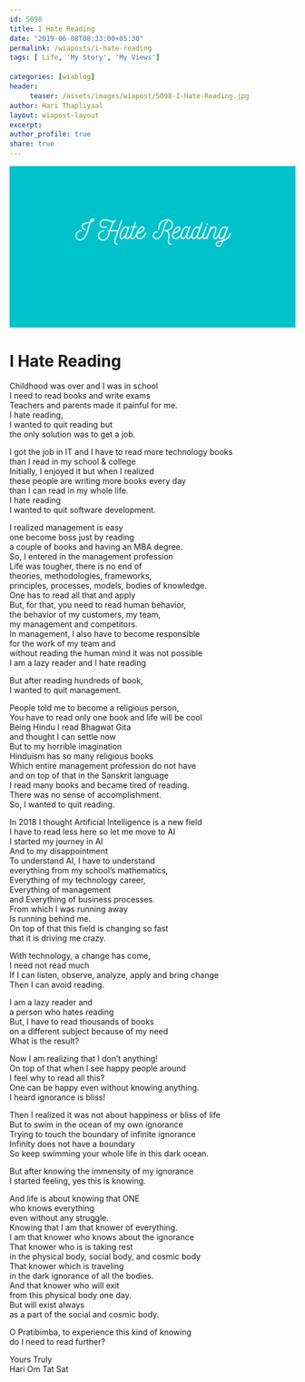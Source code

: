 ```yaml
--- 
id: 5098 
title: I Hate Reading
date: "2019-06-08T08:33:00+05:30"
permalink: /wiaposts/i-hate-reading
tags: [ Life, 'My Story', 'My Views']    

categories: [wiablog] 
header:
     teaser: /assets/images/wiapost/5098-I-Hate-Reading.jpg
author: Hari Thapliyaal 
layout: wiapost-layout
excerpt:  
author_profile: true 
share: true 
---
```


![I Hate Reading](/assets/images/wiapost/5098-I-Hate-Reading.jpg)       
   
# I Hate Reading   
    
Childhood was over and I was in school     
I need to read books and write exams     
Teachers and parents made it painful for me.     
I hate reading,     
I wanted to quit reading but     
the only solution was to get a job.    
    
I got the job in IT and I have to read more technology books     
than I read in my school &amp; college     
Initially, I enjoyed it but when I realized     
these people are writing more books every day     
than I can read in my whole life.     
I hate reading     
I wanted to quit software development.    
    
I realized management is easy     
one become boss just by reading     
a couple of books and having an MBA degree.     
So, I entered in the management profession     
Life was tougher, there is no end of     
theories, methodologies, frameworks,     
principles, processes, models, bodies of knowledge.     
One has to read all that and apply     
But, for that, you need to read human behavior,     
the behavior of my customers, my team,     
my management and competitors.     
In management, I also have to become responsible     
for the work of my team and     
without reading the human mind it was not possible     
I am a lazy reader and I hate reading    
    
But after reading hundreds of book,     
I wanted to quit management.    
    
People told me to become a religious person,     
You have to read only one book and life will be cool     
Being Hindu I read Bhagwat Gita     
and thought I can settle now     
But to my horrible imagination     
Hinduism has so many religious books     
Which entire management profession do not have     
and on top of that in the Sanskrit language     
I read many books and became tired of reading.     
There was no sense of accomplishment.     
So, I wanted to quit reading.    
    
In 2018 I thought Artificial Intelligence is a new field     
I have to read less here so let me move to AI     
I started my journey in AI     
And to my disappointment     
To understand AI, I have to understand     
everything from my school’s mathematics,     
Everything of my technology career,     
Everything of management     
and Everything of business processes.     
From which I was running away     
Is running behind me.     
On top of that this field is changing so fast     
that it is driving me crazy.    
    
With technology, a change has come,     
I need not read much     
If I can listen, observe, analyze, apply and bring change     
Then I can avoid reading.    
    
I am a lazy reader and     
a person who hates reading     
But, I have to read thousands of books     
on a different subject because of my need     
What is the result?    
    
Now I am realizing that I don’t anything!     
On top of that when I see happy people around     
I feel why to read all this?     
One can be happy even without knowing anything.     
I heard ignorance is bliss!    
    
Then I realized it was not about happiness or bliss of life     
But to swim in the ocean of my own ignorance     
Trying to touch the boundary of infinite ignorance     
Infinity does not have a boundary     
So keep swimming your whole life in this dark ocean.    
    
But after knowing the immensity of my ignorance     
I started feeling, yes this is knowing.    
    
And life is about knowing that ONE     
who knows everything     
even without any struggle.     
Knowing that I am that knower of everything.     
I am that knower who knows about the ignorance     
That knower who is is taking rest     
in the physical body, social body, and cosmic body     
That knower which is traveling     
in the dark ignorance of all the bodies.     
And that knower who will exit     
from this physical body one day.     
But will exist always     
as a part of the social and cosmic body.    
    
O Pratibimba, to experience this kind of knowing     
do I need to read further?    
    
Yours Truly     
Hari Om Tat Sat    
